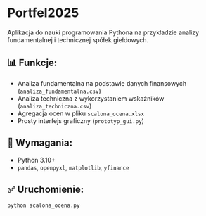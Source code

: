 # Portfel2025

Aplikacja do nauki programowania Pythona na przykładzie analizy fundamentalnej i technicznej spółek giełdowych.

## 📊 Funkcje:
- Analiza fundamentalna na podstawie danych finansowych (`analiza_fundamentalna.csv`)
- Analiza techniczna z wykorzystaniem wskaźników (`analiza_techniczna.csv`)
- Agregacja ocen w pliku `scalona_ocena.xlsx`
- Prosty interfejs graficzny (`prototyp_gui.py`)

## 🔧 Wymagania:
- Python 3.10+
- `pandas`, `openpyxl`, `matplotlib`, `yfinance`

## ✅ Uruchomienie:
```bash
python scalona_ocena.py
